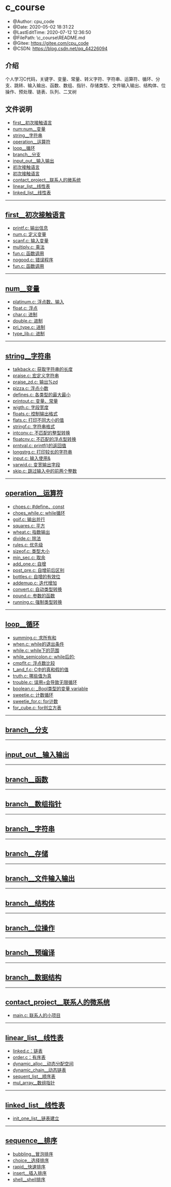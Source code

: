 <!--
 * @Author: cpu_code
 * @Date: 2020-05-02 18:31:22
 * @LastEditTime: 2020-07-26 16:17:52
 * @FilePath: \-c_course\README.md
 * @Gitee: https://gitee.com/cpu_code
 * @CSDN: https://blog.csdn.net/qq_44226094
--> 

# c_course

 * @Author: cpu_code
 * @Date: 2020-05-02 18:31:22
 * @LastEditTime: 2020-07-12 12:36:50
 * @FilePath: \c_course\README.md
 * @Gitee: https://gitee.com/cpu_code
 * @CSDN: https://blog.csdn.net/qq_44226094

## 介绍
个人学习C代码，关键字、变量、常量、转义字符、字符串、运算符、循环、分支、跳转、输入输出、函数、数组、指针、存储类型、文件输入输出、结构体、位操作、预处理、链表、队列、二叉树


## 文件说明

* [first__初次接触语言](#first__初次接触语言)
* [num:num__变量](#num__变量)
* [string__字符串](#string__字符串)
* [operation__运算符](#operation__运算符)
* [loop__循环](#loop__循环)
* [branch__分支](#branch__分支)
* [input_out__输入输出](#input_out__输入输出)
* [初次接触语言](#first)
* [初次接触语言](#first)
* [contact_project__联系人的微系统](#contact_project__联系人的微系统)
* [linear_list__线性表](#linear_list__线性表)
* [linked_list__线性表](#linked_list__线性表)

--------------

## [first__初次接触语言](first)

* [printf.c: 输出信息](first/printf.c)
* [num.c: 定义变量](first/num.c)
* [scanf.c: 输入变量](first/scanf.c)
* [multiply.c: 乘法](first/multiply.c)
* [fun.c: 函数调用](first/fun.c)
* [nogood.c: 错误程序](first/nogood.c)
* [fun.c: 函数调用](first/fun.c)

------------------

## [num__变量](num)

* [platinum.c: 浮点数、输入](num/platinum.c)
* [float.c: 浮点](num/float.c)
* [char.c: 进制](num/char.c)
* [double.c: 进制](num/double.c)
* [pri_type.c: 进制](num/pri_type.c)
* [type_lib.c: 进制](num/type_lib.c)

------------------

## [string__字符串](string)

* [talkback.c: 获取字符串的长度](string/talkback.c)
* [praise.c: 宏定义字符串](string/praise.c)
* [praise_zd.c: 输出%zd](string/praise_zd.c)
* [pizza.c: 浮点小数](string/pizza.c)
* [defines.c: 各类型的最大最小](string/defines.c)
* [printout.c: 变量、常量](string/printout.c)
* [wigth.c: 字段宽度](string/wigth.c)
* [floats.c: 控制输出格式](string/floats.c)
* [flats.c: 打印不同大小的值](string/flats.c)
* [stringf.c: 字符串格式](string/stringf.c)
* [intconv.c: 不匹配的整型转换](string/intconv.c)
* [floatcnv.c: 不匹配的浮点型转换](string/floatcnv.c)
* [prntval.c: printf()的返回值](string/prntval.c)
* [longstrg.c: 打印较长的字符串](string/longstrg.c)
* [input.c: 输入使用&](string/input.c)
* [varwid.c: 变宽输出字段](string/varwid.c)
* [skip.c: 跳过输入中的前两个整数](string/skip.c)

---------------------------

## [operation__运算符](operation)

* [choes.c: #define、const](operation/choes.c)
* [choes_while.c: while循环](operation/choes_while.c)
* [goif.c: 输出并行](operation/goif.c)
* [squares.c: 平方](operation/squares.c)
* [wheat.c: 指数输出](operation/wheat.c)
* [divide.c: 除法](operation/divide.c)
* [rules.c: 优先级](operation/rules.c)
* [sizeof.c: 类型大小](operation/sizeof.c)
* [min_sec.c: 取余](operation/min_sec.c)
* [add_one.c: 自增](operation/add_one.c)
* [post_pre.c: 自增前后区别](operation/post_pre.c)
* [bottles.c: 自增的有效位](operation/bottles.c)
* [addemup.c: 迭代增加](operation/addemup.c)
* [convert.c: 自动类型转换](operation/convert.c)
* [pound.c: 参数的函数](operation/pound.c)
* [running.c: 强制类型转换](operation/running.c)

-------------------------

## [loop__循环](loop)

* [summing.c: 求所有和](loop/summing.c)
* [when.c: while的退出条件](loop/when.c)
* [while.c: while下的范围](loop/while.c)
* [while_semicolon.c: while后的;](loop/while_semicolon.c)
* [cmpflt.c: 浮点数比较](loop/cmpflt.c)
* [t_and_f.c: C中的真和假的值](loop/t_and_f.c)
* [truth.c: 哪些值为真](loop/truth.c)
* [trouble.c: 误用=会导致无限循环](loop/trouble.c)
* [boolean.c: _Bool类型的变量 variable](loop/boolean.c)
* [sweetie.c: 计数循环](loop/sweetie.c)
* [sweetie_for.c: for计数](loop/sweetie_for.c)
* [for_cube.c: for创立方表](loop/for_cube.c)

----------------------

## [branch__分支](branch)

----------------------

## [input_out__输入输出](input_out)

------------------

## [branch__函数](branch)

-------------------

## [branch__数组指针](branch)

----------------------

## [branch__字符串](branch)

------------------

## [branch__存储](branch)

--------------------

## [branch__文件输入输出](branch)

------------------

## [branch__结构体](branch)

------------------------

## [branch__位操作](branch)

------------------

## [branch__预编译](branch)

--------------------

## [branch__数据结构](branch)

-----------------

## [contact_project__联系人的微系统](contact_project)

* [main.c: 联系人的小项目](contact_project/main.c)

-----------------------

## [linear_list__线性表](linear_list)

* [linked.c：链表](linear_list/linked.c)
* [order.c：有序表](linear_list/order.c)
* [dynamic_alloc__动态分配空间](linear_list/dynamic_alloc.c)
* [dynamic_chain__动态链表](linear_list/dynamic_chain.c)
* [sequent_list__顺序表](linear_list/sequent_list.c)
* [mul_array__数组指针](linear_list/mul_array.c)

---------------------

## [linked_list__线性表](linked_list)

* [init_one_list__链表建立](linked_list/init_one_list.c)

--------------------

## [sequence__排序](sequence)

* [bubbling__冒泡排序](linksequenceed_list/bubbling.c)
* [choice__选择排序](linksequenceed_list/choice.c)
* [rapid__快速排序](linksequenceed_list/rapid.c)
* [insert__插入排序](linksequenceed_list/insert.c)
* [shell__shell排序](linksequenceed_list/shell.c)